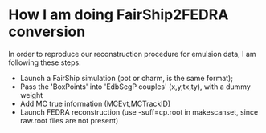 # How I am doing FairShip2FEDRA conversion

In order to reproduce our reconstruction procedure for emulsion data, I am following these steps:
* Launch a FairShip simulation (pot or charm, is the same format);
* Pass the 'BoxPoints' into 'EdbSegP couples' (x,y,tx,ty), with a dummy weight
* Add MC true information (MCEvt,MCTrackID)
* Launch FEDRA reconstruction (use -suff=cp.root in makescanset, since raw.root files are not present)